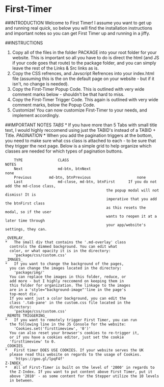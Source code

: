# First-Timer
##INTRODUCTION
Welcome to First Timer! I assume you want to
get up and running real quick, so below you
will find the installation instructions and
important notes so you can get First Timer
up and running in a jiffy.

##INSTRUCTIONS
  1.  Copy all of the files in the folder PACKAGE into
      your root folder for your website. This is
      important so all you have to do is direct the
      html (and JS if your code goes that route) to
      the package folder, and you can simply leave
      the rest of the Links & Src links as is.
  2.	Copy the CSS refrences, and Javscript Refrences
      into your index.html file (assuming this is the
      on the default page on your website - but if it
      isn't, no change is needed).
  3.	Copy the First-Timer Popup Code. This is outlined
      with very wide comment marks below - shouldn't be
      that hard to miss.
  4. 	Copy the First-Timer Trigger Code. This again is
      outlined with very wide comment marks, below the
      Popup Code.
  5.	Customize! You can now customize First-Timer to
      your needs, and implement accordingly.

##IMPORTANT NOTES
    _TABS_
    * If you have more than 5 Tabs with small title text,
      I would highly reccomend using just the TABID's
      instead of a TABID + Title.
    _PAGINATION_
    * When you add the pagination triggers at the bottom,
      you need to make sure what css class is attached
      to each - to be sure that they trigger the next
      page. Below is a simple grid to help organize which
      classes are needed for which types of pagination
      buttons.

        TYPE				CLASS													NOTES
        Next				md-btn, btnNext								none
        Previous		md-btn, btnPrevious						none
        Last				md-close, md-btn, btnFirst		If you do not add the md-close class,
                                                  the popup modal will not dismiss! It is
                                                  imperative that you add the btnFirst class
                                                  as this resets the modal, so if the user
                                                  wants to reopen it at a later time through
                                                  your app/website's settings, they can.
  
    _OVERLAY_
    *	The small div that contains the '.md-overlay' class
      controls the dimmed background. You can edit what
      color, or what opacity it is in the directory:
        'package/css/custom.css'
    _IMAGES_
    *	If you want to change the background of the pages,
      you can change the images located in the directory:
        'package/img/'
      You can replace the images in this folder, reduce, or
      add more - but I highly reccomend on keeping them in
      this folder for organization. The linkage to the images
      are in a 'style="background-image"'line in the page's
      top-most div.
      If you want just a color background, you can edit the
      class '.tab-pane' in the custom.css file located in the
      directory:
        'package/css/custom.css'
    _REMOTE TRIGGERING_
    *	If you want to remotely trigger First Timer, you can run
      the following line in the JS Console for the website:
        'Cookies.set('firsttimeview', '0')'
      You can also reset your browser's cookies to re-trigger it,
      or if you have a cookies editor, just set the cookie
      'firsttimeview' to 0.
    _COOKIES_
    *	First timer DOES USE COOKIES. If your website serves the UK
      please read this website on regards to the usage of Cookies.
        'https://goo.gl/lpqF4f'
    Z-INDEX_
    *	All of First-Timer is built on the level of '2000' in regards to
      the Z-Index. If you want to put content above First Timer, put it
      above '2010' - as some content for the Stepper utilize the 10 levels
      in between.
